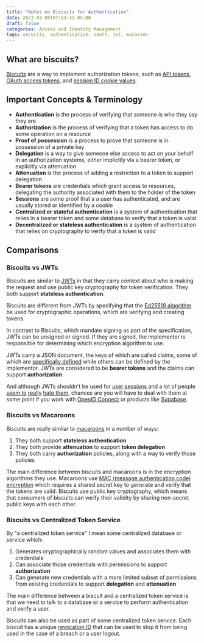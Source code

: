 ```yaml
---
title: "Notes on Biscuits for Authentication"
date: 2023-03-08T07:53:41-05:00
draft: false
categories: Access and Identity Management
tags: security, authentication, oauth, jwt, macaroon
---
```


## What are biscuits?

[Biscuits](https://www.biscuitsec.org/) are a way to implement authorization tokens, such as [API tokens](https://fly.io/blog/api-tokens-a-tedious-survey/#biscuits), [OAuth access tokens](https://www.oauth.com/oauth2-servers/access-tokens/), and [session ID cookie values](https://docs.djangoproject.com/en/4.1/topics/http/sessions/#enabling-sessions).

## Important Concepts & Terminology

- **Authentication** is the process of verifying that someone is who they say they are
- **Authorization** is the process of verifying that a token has access to do some operation on a resource
- **Proof of possession** is a process to prove that someone is in possession of a private key
- **Delegation** is a way to give someone else access to act on your behalf in an authorization systems, either implicitly via a bearer token, or explicitly via attenuation
- **Attenuation** is the process of adding a restriction to a token to support delegation
- **Bearer tokens** are credentials which grant access to resources, delegating the authority associated with them to the holder of the token
- **Sessions** are some proof that a a user has authenticated, and are usually stored or identified by a cookie
- **Centralized or stateful authentication** is a system of authentication that relies in a bearer token and some database to verify that a token is valid
- **Decentralized or stateless authentication** is a system of authentication that relies on cryptography to verify that a token is valid

## Comparisons

### Biscuits vs JWTs

Biscuits are similar to [JWTs](https://jwt.io/introduction) in that they carry context about who is making the request and use public key cryptography for token verification. They both support **stateless authentication**.

Biscuits are different from JWTs by specifying that the [Ed25519 algorithm](https://www.biscuitsec.org/docs/reference/cryptography/) be used for cryptographic operations, which are verifying and creating tokens. 

In contrast to Biscuits, which mandate signing as part of the specification, JWTs can be unsigned or signed. If they are signed, the implementor is responsible for determining which encryption algorithm to use.

JWTs carry a JSON document, the keys of which are called claims, some of which are [specifically defined](https://www.iana.org/assignments/jwt/jwt.xhtml) while others can be defined by the implementor. JWTs are considered to be **bearer tokens** and the claims can support **authorization**.

And although JWTs shouldn't be used for [user sessions](https://redis.com/blog/json-web-tokens-jwt-are-dangerous-for-user-sessions/) and a lot of people [seem to](https://gist.github.com/samsch/0d1f3d3b4745d778f78b230cf6061452) [really](https://apibakery.com/blog/tech/no-jwt/) [hate them](https://betterprogramming.pub/stop-using-json-web-tokens-for-authentication-use-stateful-sessions-instead-c0a803931a5d), chances are you will have to deal with them at some point if you work with [OpenID Connect](https://openid.net/connect/) or products like [Supabase](https://supabase.com/).

### Biscuits vs Macaroons

Biscuits are really similar to [macaroons](https://research.google/pubs/pub41892/) in a number of ways:

1. They both support **stateless authentication**
2. They both provide **attenuation** to support **token delegation**
3. They both carry **authorization** policies, along with a way to verify those policies

The main difference between biscuits and macaroons is in the encryption algorithms they use. Macaroons use [MAC (message authentication code) encryption](https://en.wikipedia.org/wiki/Message_authentication_code) which requires a shared secret key to generate and verify that the tokens are valid. Biscuits use public key cryptography, which means that consumers of biscuits can verify their validity by sharing non-secret public keys with each other.

### Biscuits vs Centralized Token Service

By "a centralized token service" I mean some centralized database or service which:

1. Generates cryptographically random values and associates them with credentials
2. Can associate those credentials with permissions to support **authorization**
3. Can generate new credentials with a more limited subset of permissions from existing credentials to support **delegation** and **attenuation** 

The main difference between a biscuit and a centralized token service is that we need to talk to a database or a service to perform authentication and verify a user.

Biscuits can also be used as part of some centralized token service. Each biscuit has a unique [revocation ID](https://www.biscuitsec.org/docs/guides/revocation/) that can be used to stop it from being used in the case of a breach or a user logout.
